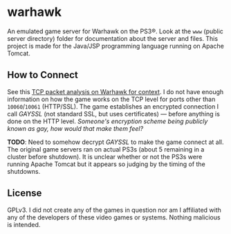 # warhawk
An emulated game server for Warhawk on the PS3®. Look at the `www` (public server directory) folder for documentation about the server and files. This project is made for the Java/JSP programming language running on Apache Tomcat.

## How to Connect
See this [TCP packet analysis on Warhawk for context](https://github.com/JonHypersomniac/warhawk/blob/master/docs/warhawk-tcp-packet-analysis.txt). I do not have enough information on how the game works on the TCP level for ports other than `10060`/`10061` (HTTP/SSL). The game establishes an encrypted connection I call *GAYSSL* (not standard SSL, but uses certificates) — before anything is done on the HTTP level. *Someone's encryption scheme being publicly known as gay, how would that make them feel?*

**TODO**: Need to somehow decrypt *GAYSSL* to make the game connect at all. The original game servers ran on actual PS3s (about 5 remaining in a cluster before shutdown). It is unclear whether or not the PS3s were running Apache Tomcat but it appears so judging by the timing of the shutdowns.

## License
GPLv3. I did not create any of the games in question nor am I affiliated with any of the developers of these video games or systems. Nothing malicious is intended.
